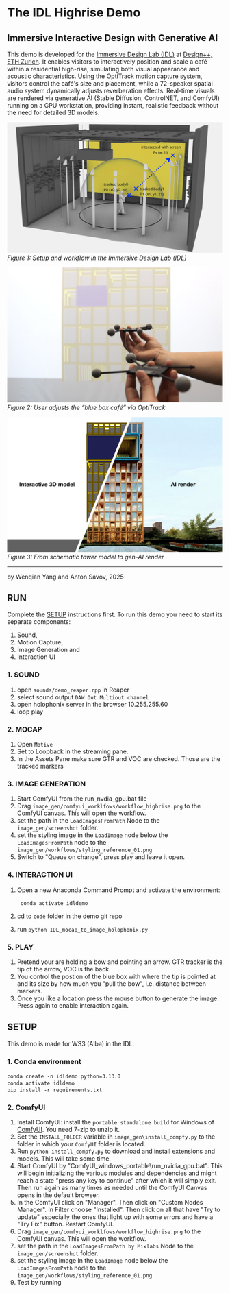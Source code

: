 # The IDL Highrise Demo
## Immersive Interactive Design with Generative AI

This demo is developed for the [Immersive Design Lab (IDL)](https://idl.ethz.ch/website/) at [Design++, ETH Zurich](https://designplusplus.ethz.ch). It enables visitors to interactively position and scale a café within a residential high-rise, simulating both visual appearance and acoustic characteristics. Using the OptiTrack motion capture system, visitors control the café's size and placement, while a 72-speaker spatial audio system dynamically adjusts reverberation effects. Real-time visuals are rendered via generative AI (Stable Diffusion, ControlNET, and ComfyUI) running on a GPU workstation, providing instant, realistic feedback without the need for detailed 3D models.

![IDL setup and workflow](img/idl-diagram.jpg)  
*Figure 1: Setup and workflow in the Immersive Design Lab (IDL)*

![Interaction close-up](img/interaction-close-up.jpg)  
*Figure 2: User adjusts the “blue box café” via OptiTrack*

![AI-rendered semi-frame](img/AI-render-semi-frame.jpg)  
*Figure 3: From schematic tower model to gen-AI render*

---

by Wenqian Yang and Anton Savov, 2025

## RUN

Complete the [SETUP](#setup) instructions first.
To run this demo you need to start its separate components:
1. Sound,
2. Motion Capture,
3. Image Generation and
4. Interaction UI



### 1. SOUND
1. open `sounds/demo_reaper.rpp` in Reaper
2. select sound output `DAW Out Multiout channel`
3. open holophonix server in the browser 10.255.255.60
4. loop play

### 2. MOCAP
1. Open `Motive`
2. Set to Loopback in the streaming pane.
3. In the Assets Pane make sure GTR and VOC are checked. Those are the tracked markers

### 3. IMAGE GENERATION
1. Start ComfyUI from the run_nvdia_gpu.bat file
2. Drag `image_gen/comfyui_worklfows/workflow_highrise.png` to the ComfyUI canvas. This will open the workflow.
3. set the path in the `LoadImagesFromPath` Node to the `image_gen/screenshot` folder.
4. set the styling image in the `LoadImage` node below the `LoadImagesFromPath` node to the `image_gen/workflows/styling_reference_01.png`
5. Switch to "Queue on change", press play and leave it open.

### 4. INTERACTION UI
1. Open a new Anaconda Command Prompt and activate the environment:
    
        conda activate idldemo
2. cd to `code` folder in the demo git repo
3. run `python IDL_mocap_to_image_holophonix.py`

### 5. PLAY
1. Pretend your are holding a bow and pointing an arrow. GTR tracker is the tip of the arrow, VOC is the back.
2. You control the postion of the blue box with where the tip is pointed at and its size by how much you "pull the bow", i.e. distance between markers.
3. Once you like a location press the mouse button to generate the image. Press again to enable interaction again.


## SETUP

This demo is made for WS3 (Alba) in the IDL.

### 1. Conda environment

    conda create -n idldemo python=3.13.0
    conda activate idldemo
    pip install -r requirements.txt

### 2. ComfyUI

1. Install ComfyUI: install the `portable standalone build` for Windows of [ComfyUI](https://github.com/comfyanonymous/ComfyUI?tab=readme-ov-file#installing). You need 7-zip to unzip it.
2. Set the `INSTALL_FOLDER` variable in `image_gen\install_compfy.py` to the folder in which your `ComfyUI` folder is located.
3. Run `python install_compfy.py` to download and install extensions and models. This will take some time.
4. Start ComfyUI by "ComfyUI_windows_portable\run_nvidia_gpu.bat". This will begin initializing the various modules and dependencies and might reach a state "press any key to continue" after which it will simply exit. Then run again as many times as needed until the ComfyUI Canvas opens in the default browser.
5. In the ComfyUI click on "Manager". Then click on "Custom Nodes Manager". In Filter choose "Installed". Then click on all that have  "Try to update" especially the ones that light up with some errors and have a "Try Fix" button. Restart ComfyUI.
4. Drag `image_gen/comfyui_worklfows/workflow_highrise.png` to the ComfyUI canvas. This will open the workflow.
5. set the path in the `LoadImagesFromPath by Mixlabs` Node to the `image_gen/screenshot` folder.
6. set the styling image in the `LoadImage` node below the `LoadImagesFromPath` node to the `image_gen/workflows/styling_reference_01.png`
7. Test by running